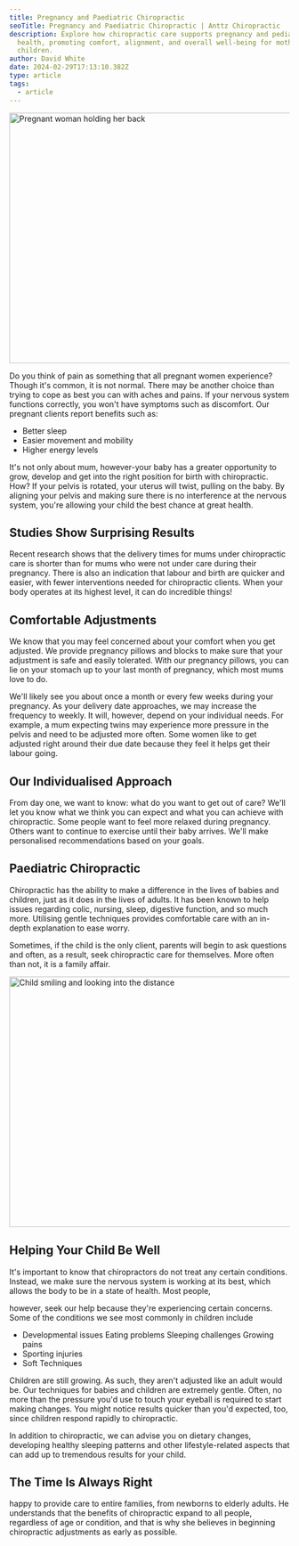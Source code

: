 ```yaml
---
title: Pregnancy and Paediatric Chiropractic
seoTitle: Pregnancy and Paediatric Chiropractic | Anttz Chiropractic
description: Explore how chiropractic care supports pregnancy and pediatric
  health, promoting comfort, alignment, and overall well-being for mothers and
  children.
author: David White
date: 2024-02-29T17:13:10.382Z
type: article
tags:
  - article
---
```

<img src="/_includes/static/img/pregnant.webp" alt="Pregnant woman holding her back" title="Pregnant woman holding her back" class="Right" width="600px" height="450px" loading="lazy"/>

Do you think of pain as something that all pregnant women experience? Though it's common, it is not normal. There may be another choice than trying to cope as best you can with aches and pains. If your nervous system functions correctly, you won't have symptoms such as discomfort. Our pregnant clients report benefits such as:

* Better sleep
* Easier movement and mobility
* Higher energy levels

It's not only about mum, however-your baby has a greater opportunity to grow, develop and get into the right position for birth with chiropractic. How? If your pelvis is rotated, your uterus will twist, pulling on the baby. By aligning your pelvis and making sure there is no interference at the nervous system, you're allowing your child the best chance at great health.

## Studies Show Surprising Results

Recent research shows that the delivery times for mums under chiropractic care is shorter than for mums who were not under care during their pregnancy. There is also an indication that labour and birth are quicker and easier, with fewer interventions needed for chiropractic clients. When your body operates at its highest level, it can do incredible things!

## Comfortable Adjustments

We know that you may feel concerned about your comfort when you get adjusted. We provide pregnancy pillows and blocks to make sure that your adjustment is safe and easily tolerated. With our pregnancy pillows, you can lie on your stomach up to your last month of pregnancy, which most mums love to do.

We'll likely see you about once a month or every few weeks during your pregnancy. As your delivery date approaches, we may increase the frequency to weekly. It will, however, depend on your individual needs. For example, a mum expecting twins may experience more pressure in the pelvis and need to be adjusted more often. Some women like to get adjusted right around their due date because they feel it helps get their labour going.

## Our Individualised Approach

From day one, we want to know: what do you want to get out of care? We'll let you know what we think you can expect and what you can achieve with chiropractic. Some people want to feel more relaxed during pregnancy. Others want to continue to exercise until their baby arrives. We'll make personalised recommendations based on your goals.

## Paediatric Chiropractic

Chiropractic has the ability to make a difference in the lives of babies and children, just as it does in the lives of adults. It has been known to help issues regarding colic, nursing, sleep, digestive function, and so much more. Utilising gentle techniques provides comfortable care with an in-depth explanation to ease worry.

Sometimes, if the child is the only client, parents will begin to ask questions and often, as a result, seek chiropractic care for themselves. More often than not, it is a family affair.

<img src="/_includes/static/img/child.webp" alt="Child smiling and looking into the distance" title="Child smiling and looking into the distance" class="Left" width="600px" height="450px" loading="lazy"/>

## Helping Your Child Be Well

It's important to know that chiropractors do not treat any certain conditions. Instead, we make sure the nervous system is working at its best, which allows the body to be in a state of health. Most people,

however, seek our help because they're experiencing certain concerns. Some of the conditions we see most commonly in children include

* Developmental issues Eating problems Sleeping challenges Growing pains
* Sporting injuries
* Soft Techniques

Children are still growing. As such, they aren't adjusted like an adult would be. Our techniques for babies and children are extremely gentle. Often, no more than the pressure you'd use to touch your eyeball is required to start making changes. You might notice results quicker than you'd expected, too, since children respond rapidly to chiropractic.

In addition to chiropractic, we can advise you on dietary changes, developing healthy sleeping patterns and other lifestyle-related aspects that can add up to tremendous results for your child.

## The Time Is Always Right

happy to provide care to entire families, from newborns to elderly adults. He understands that the benefits of chiropractic expand to all people, regardless of age or condition, and that is why she believes in beginning chiropractic adjustments as early as possible.
